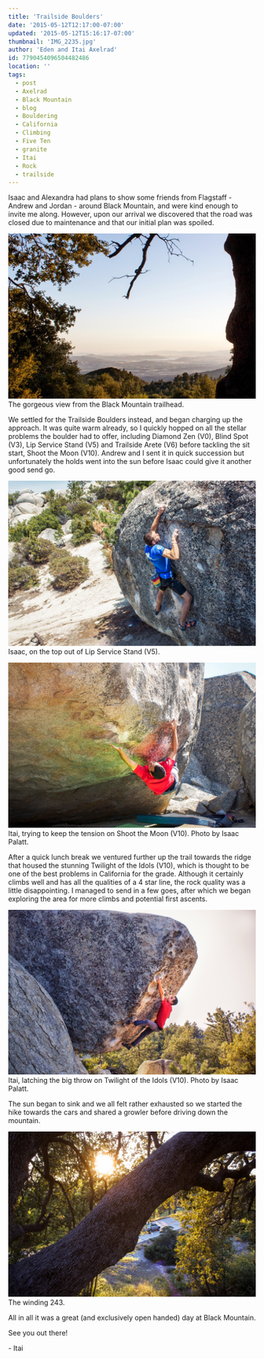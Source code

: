 ```yaml
---
title: 'Trailside Boulders'
date: '2015-05-12T12:17:00-07:00'
updated: '2015-05-12T15:16:17-07:00'
thumbnail: 'IMG_2235.jpg'
author: 'Eden and Itai Axelrad'
id: 7790454096504482486
location: ''
tags:
  - post
  - Axelrad
  - Black Mountain
  - blog
  - Bouldering
  - California
  - Climbing
  - Five Ten
  - granite
  - Itai
  - Rock
  - trailside
---
```


Isaac and Alexandra had plans to show some friends from Flagstaff - Andrew and Jordan - around Black Mountain, and were kind enough to invite me along. However, upon our arrival we discovered that the road was closed due to maintenance and that our initial plan was spoiled.

![image alt](/images/IMG_2235.jpg)The gorgeous view from the Black Mountain trailhead.

We settled for the Trailside Boulders instead, and began charging up the approach. It was quite warm already, so I quickly hopped on all the stellar problems the boulder had to offer, including Diamond Zen (V0), Blind Spot (V3), Lip Service Stand (V5) and Trailside Arete (V6) before tackling the sit start, Shoot the Moon (V10). Andrew and I sent it in quick succession but unfortunately the holds went into the sun before Isaac could give it another good send go.

![image alt](/images/IMG_2202.jpg)Isaac, on the top out of Lip Service Stand (V5).

![image alt](/images/IMG_2211.jpg)Itai, trying to keep the tension on Shoot the Moon (V10). Photo by Isaac Palatt.

After a quick lunch break we ventured further up the trail towards the ridge that housed the stunning Twilight of the Idols (V10), which is thought to be one of the best problems in California for the grade. Although it certainly climbs well and has all the qualities of a 4 star line, the rock quality was a little disappointing. I managed to send in a few goes, after which we began exploring the area for more climbs and potential first ascents.

![image alt](/images/IMG_2230.jpg)Itai, latching the big throw on Twilight of the Idols (V10). Photo by Isaac Palatt.

The sun began to sink and we all felt rather exhausted so we started the hike towards the cars and shared a growler before driving down the mountain.

![image alt](/images/IMG_2237.jpg)The winding 243.

All in all it was a great (and exclusively open handed) day at Black Mountain.

See you out there!

\- Itai
